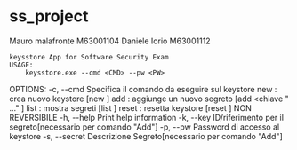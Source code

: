 # ss_project

Mauro malafronte  M63001104
Daniele Iorio     M63001112
```
keysstore App for Software Security Exam 
USAGE:
    keysstore.exe --cmd <CMD> --pw <PW>
```
OPTIONS:
    -c, --cmd <CMD>          Specifica il comando da eseguire sul keystore
                             new    : crea nuovo keystore [new <password>]
                             add    : aggiunge un nuovo segreto [add <password> <chiave "<segreto1> <segreto2>..." ]
                             list   : mostra segreti [list <password>]
                             reset  : resetta keystore [reset <password>] NON REVERSIBILE
    -h, --help               Print help information
    -k, --key <KEY>          ID/riferimento per il segreto[necessario per comando "Add"]
    -p, --pw <PW>            Password di accesso al keystore
    -s, --secret <SECRET>    Descrizione Segreto[necessario per comando "Add"]

